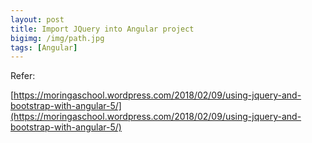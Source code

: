 ```yaml
---
layout: post
title: Import JQuery into Angular project
bigimg: /img/path.jpg
tags: [Angular]
---
```






Refer:

[https://moringaschool.wordpress.com/2018/02/09/using-jquery-and-bootstrap-with-angular-5/](https://moringaschool.wordpress.com/2018/02/09/using-jquery-and-bootstrap-with-angular-5/)
